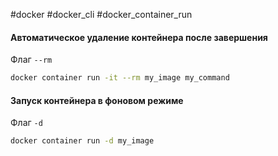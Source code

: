 #docker #docker_cli #docker_container_run

#### Автоматическое удаление контейнера после завершения
Флаг `--rm`
```bash
docker container run -it --rm my_image my_command
```

#### Запуск контейнера в фоновом режиме
Флаг `-d`
```bash
docker container run -d my_image
```
